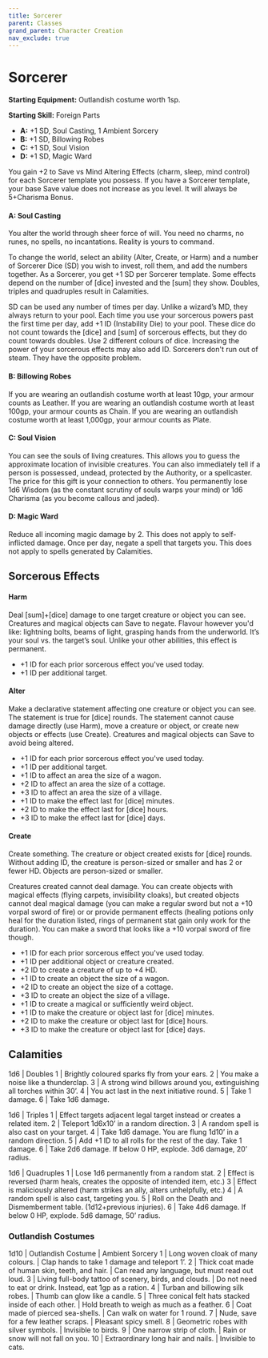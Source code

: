 ```yaml
---
title: Sorcerer
parent: Classes
grand_parent: Character Creation
nav_exclude: true
---
```


# Sorcerer

**Starting Equipment:** Outlandish costume worth 1sp.

**Starting Skill:** Foreign Parts

- **A:** +1 SD, Soul Casting, 1 Ambient Sorcery
- **B:** +1 SD, Billowing Robes
- **C:** +1 SD, Soul Vision
- **D:** +1 SD, Magic Ward

You gain +2 to Save vs Mind Altering Effects (charm, sleep, mind
control) for each Sorcerer template you possess.
If you have a Sorcerer template, your base Save value does not
increase as you level. It will always be 5+Charisma Bonus.

#### A: Soul Casting

You alter the world through sheer force of will. You need no
charms, no runes, no spells, no incantations. Reality is yours to
command.

To change the world, select an ability (Alter, Create, or Harm)
and a number of Sorcerer Dice (SD) you wish to invest, roll
them, and add the numbers together. As a Sorcerer, you get +1
SD per Sorcerer template. Some effects depend on the number
of [dice] invested and the [sum] they show. Doubles, triples and
quadruples result in Calamities.

SD can be used any number of times per day. Unlike a wizard’s
MD, they always return to your pool. Each time you use your
sorcerous powers past the first time per day, add +1 ID
(Instability Die) to your pool. These dice do not count towards
the [dice] and [sum] of sorcerous effects, but they do count
towards doubles. Use 2 different colours of dice. Increasing the
power of your sorcerous effects may also add ID.
Sorcerers don't run out of steam. They have the opposite
problem.

#### B: Billowing Robes

If you are wearing an outlandish costume worth at least 10gp,
your armour counts as Leather. If you are wearing an outlandish
costume worth at least 100gp, your armour counts as Chain. If
you are wearing an outlandish costume worth at least 1,000gp,
your armour counts as Plate.

#### C: Soul Vision

You can see the souls of living creatures. This allows you to
guess the approximate location of invisible creatures. You can
also immediately tell if a person is possessed, undead, protected
by the Authority, or a spellcaster. The price for this gift is your
connection to others. You permanently lose 1d6 Wisdom (as the
constant scrutiny of souls warps your mind) or 1d6 Charisma (as
you become callous and jaded).

#### D: Magic Ward

Reduce all incoming magic damage by 2. This does not apply to
self-inflicted damage. Once per day, negate a spell that targets
you. This does not apply to spells generated by Calamities.

## Sorcerous Effects

#### Harm

Deal [sum]+[dice] damage to one target creature or object you can see.
Creatures and magical objects can Save to negate. Flavour however you'd like:
lightning bolts, beams of light, grasping hands from the underworld. It’s your
soul
vs. the target’s soul. Unlike your other abilities, this effect is permanent.

- +1 ID for each prior sorcerous effect you've used today.
- +1 ID per additional target.

#### Alter

Make a declarative statement affecting one creature or object you can see. The
statement is true for [dice] rounds. The statement cannot cause damage directly
(use Harm), move a creature or object, or create new objects or effects (use
Create). Creatures and magical objects can Save to avoid being altered.

- +1 ID for each prior sorcerous effect you've used today.
- +1 ID per additional target.
- +1 ID to affect an area the size of a wagon.
- +2 ID to affect an area the size of a cottage.
- +3 ID to affect an area the size of a village.
- +1 ID to make the effect last for [dice] minutes.
- +2 ID to make the effect last for [dice] hours.
- +3 ID to make the effect last for [dice] days.

#### Create

Create something. The creature or object created exists for [dice] rounds.
Without adding ID, the creature is person-sized or smaller and has 2 or fewer
HD. Objects are person-sized or smaller.

Creatures created cannot deal damage. You can create objects with magical
effects (flying carpets, invisibility cloaks), but created objects cannot deal
magical
damage (you can make a regular sword but not a +10 vorpal sword of fire) or or
provide permanent effects (healing potions only heal for the duration listed,
rings
of permanent stat gain only work for the duration). You can make a sword that
looks like a +10 vorpal sword of fire though.

- +1 ID for each prior sorcerous effect you've used today.
- +1 ID per additional object or creature created.
- +2 ID to create a creature of up to +4 HD.
- +1 ID to create an object the size of a wagon.
- +2 ID to create an object the size of a cottage.
- +3 ID to create an object the size of a village.
- +1 ID to create a magical or sufficiently weird object.
- +1 ID to make the creature or object last for [dice] minutes.
- +2 ID to make the creature or object last for [dice] hours.
- +3 ID to make the creature or object last for [dice] days.

## Calamities

1d6 | Doubles
1 | Brightly coloured sparks fly from your ears.
2 | You make a noise like a thunderclap.
3 | A strong wind billows around you, extinguishing all torches within 30’.
4 | You act last in the next initiative round.
5 | Take 1 damage.
6 | Take 1d6 damage.

1d6 | Triples
1 | Effect targets adjacent legal target instead or creates a related item.
2 | Teleport 1d6x10’ in a random direction.
3 | A random spell is also cast on your target.
4 | Take 1d6 damage. You are flung 1d10’ in a random direction.
5 | Add +1 ID to all rolls for the rest of the day. Take 1 damage.
6 | Take 2d6 damage. If below 0 HP, explode. 3d6 damage, 20’ radius.

1d6 | Quadruples
1 | Lose 1d6 permanently from a random stat.
2 | Effect is reversed (harm heals, creates the opposite of intended item, etc.)
3 | Effect is maliciously altered (harm strikes an ally, alters unhelpfully, etc.)
4 | A random spell is also cast, targeting you.
5 | Roll on the Death and Dismemberment table. (1d12+previous injuries).
6 | Take 4d6 damage. If below 0 HP, explode. 5d6 damage, 50’ radius.

### Outlandish Costumes

1d10 | Outlandish Costume | Ambient Sorcery
1 | Long woven cloak of many colours. | Clap hands to take 1 damage and teleport 1’.
2 | Thick coat made of human skin, teeth, and hair. | Can read any language, but must read out loud.
3 | Living full-body tattoo of scenery, birds, and clouds. | Do not need to eat or drink. Instead, eat 1gp as a ration.
4 | Turban and billowing silk robes. | Thumb can glow like a candle.
5 | Three conical felt hats stacked inside of each other. | Hold breath to weigh as much as a feather.
6 | Coat made of pierced sea-shells. | Can walk on water for 1 round.
7 | Nude, save for a few leather scraps. | Pleasant spicy smell.
8 | Geometric robes with silver symbols. | Invisible to birds.
9 | One narrow strip of cloth. | Rain or snow will not fall on you.
10 | Extraordinary long hair and nails. | Invisible to cats.

